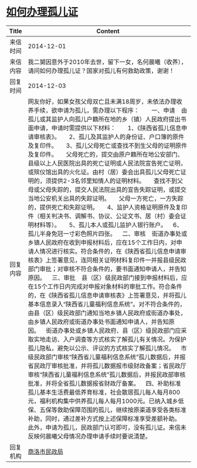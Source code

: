 # <a href="http://www.shangluo.gov.cn/zmhd/ldxxxx.jsp?urltype=leadermail.LeaderMailContentUrl&wbtreeid=1112&leadermailid=2834">如何办理孤儿证</a>
| Title |                                                                                                                                                                                                                                                                                                                                                                                                                                                                                                                                                               Content                                                                                                                                                                                                                                                                                                                                                                                                                                                                                                                                                               |
|:-----:|-------------------------------------------------------------------------------------------------------------------------------------------------------------------------------------------------------------------------------------------------------------------------------------------------------------------------------------------------------------------------------------------------------------------------------------------------------------------------------------------------------------------------------------------------------------------------------------------------------------------------------------------------------------------------------------------------------------------------------------------------------------------------------------------------------------------------------------------------------------------------------------------------------------------------------------------------------------------------------------------------------------------------------------------------------------------------------------------------------------------------------------|
| 来信时间  | 2014-12-01                                                                                                                                                                                                                                                                                                                                                                                                                                                                                                                                                                                                                                                                                                                                                                                                                                                                                                                                                                                                                                                                                                                          |
| 来信内容  | 我二舅因意外于2010年去世，留下一女，名何晨曦（收养），请问如何办理孤儿证？国家对孤儿有何救助政策，谢谢！                                                                                                                                                                                                                                                                                                                                                                                                                                                                                                                                                                                                                                                                                                                                                                                                                                                                                                                                                                                                                                                                              |
| 回复时间  | 2014-12-03                                                                                                                                                                                                                                                                                                                                                                                                                                                                                                                                                                                                                                                                                                                                                                                                                                                                                                                                                                                                                                                                                                                          |
| 回复内容  | 网友你好，如果女孩父母双亡且未满18周岁，未依法办理收养手续，欲申请为孤儿，需办理以下程序：　    一、申请    由孤儿或其监护人向孤儿户籍所在地的乡（镇）人民政府提出书面申请，申请时需提供以下材料：　　1、《陕西省孤儿信息申请审核表》。　　2、孤儿及其监护人的身份证、户口簿的原件及复印件。　　3、孤儿父母死亡或查找不到生父母的证明原件及复印件。　　父母死亡的，提交由原户籍所在地公安部门、县级以上人民医院出具的死亡证明或人民法院宣告死亡证明，或殡仪馆出具的火化证。由村（居）委会出具孤儿父母死亡证明的，须提供2-3名邻里知情人的证明材料。　　查找不到父母或父母失踪的，提交人民法院出具的宣告失踪证明，或提交当地公安机关出具的失踪证明。　　父母一方死亡，一方失踪的，提供死亡和失踪证明。　　4、监护人资格证明原件及复印件（相关判决书、调解书、协议、公证文书、居（村）委会证明材料等）。　　5、孤儿本人或孤儿监护人银行账户。    6、孤儿半身免冠一寸彩色照片四张。    二、审核    街道办事处或乡镇人民政府在收到申报材料后，应在15个工作日内，对申请人情况进行核实。符合条件的，在《陕西省孤儿信息申请审核表》上签署意见，连同相关证明材料复印件一并报县级民政部门审批；对审核不符合条件的，要书面通知申请人，并告知原因。    三、审批    县（区）级民政部门接到申报材料后，应在15个工作日内完成对申报对象材料的审批工作。符合条件的，在《陕西省孤儿信息申请审核表》上签署意见，并将孤儿基本信息录入“陕西省儿童福利信息系统”。对不符合条件的，由县（区）级民政部门通知当地乡镇人民政府或街道办事处，由乡镇人民政府或街道办事处书面通知申请人，并告知原因。    街道办事处或乡镇人民政府、县（区）级民政部门应采取实地走访、入户调查等方式核实了解孤儿有关情况。为保护孤儿隐私，避免以公示、评议的方式核实了解孤儿情况。    市级民政部门审核“陕西省儿童福利信息系统”孤儿数据后，并报省民政厅审核批准，并将孤儿数据报市级财政备案；省民政厅审核“陕西省儿童福利信息系统”孤儿数据后，并报民政部审核批准，并将全省孤儿数据报省财政厅备案。    四、补助标准    孤儿基本生活费最低养育标准，社会散居孤儿每人每月800元，福利机构集中供养孤儿每人每月1000元。已纳入城乡低保、五保等救助保障范围的孤儿，继续按原渠道享受各类标准补助，同时，通过差补方式按上述保障标准享受差额补助。    此外，申请为孤儿，民政部门认可即可，没有孤儿证。来信未反映何晨曦父母情况办理申请手续时要说清楚。 |
| 回复机构  | <a href="../../category/agencies/商洛市民政局.md">商洛市民政局</a>                                                                                                                                                                                                                                                                                                                                                                                                                                                                                                                                                                                                                                                                                                                                                                                                                                                                                                                                                                                                                                                                              |